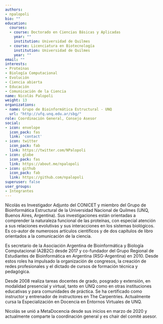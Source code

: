 ```yaml
---
authors:
- npalopoli
bio: ""
education:
  courses:
  - course: Doctorado en Ciencias Básicas y Aplicadas
    year: ""
    institution: Universidad de Quilmes
  - course: Licenciatura en Biotecnología
    institution: Universidad de Quilmes
    year: ""
email: ""
interests:
- Proteínas
- Biología Computacional
- Evolución
- Ciencia abierta
- Educación
- Comunicación de la Ciencia
name: Nicolás Palopoli
weight: 13
organizations: 
- name: Grupo de Bioinformática Estructural - UNQ
  url: "http://ufq.unq.edu.ar/sbg/"
role: Coordinación General, Consejo Asesor
social:
- icon: envelope
  icon_pack: fas
  link: 'contact'
- icon: twitter
  icon_pack: fab
  link: https://twitter.com/NPalopoli
- icon: globe
  icon_pack: fas
  link: https://about.me/npalopoli
- icon: github
  icon_pack: fab
  link: https://github.com/npalopoli
superuser: false
user_groups:
- Integrantes
---
```


Nicolás es Investigador Adjunto del CONICET y miembro del Grupo de Bioinformática Estructural de la Universidad Nacional de Quilmes (UNQ, Buenos Aires, Argentina). Sus investigaciones están orientadas a comprender la naturaleza funcional de las proteínas, con especial atención a sus relaciones evolutivas y sus interacciones en los sistemas biológicos. Es co-autor de numerosos artículos científicos y de dos capítulos de libro orientados a la comunicación de la ciencia.

Es secretario de la Asociación Argentina de Bioinformática y Biología Computacional (A2B2C) desde 2017 y co-fundador del Grupo Regional de Estudiantes de Bioinformática en Argentina (RSG-Argentina) en 2010. Desde estos roles ha impulsado la organización de congresos, la creación de redes profesionales y el dictado de cursos de formación técnica y pedagógica.

Desde 2008 realiza tareas docentes de grado, posgrado y extensión, en modalidad presencial y virtual, tanto en UNQ como en otras instituciones educativas y para comunidades de práctica. Se ha certificado como instructor y entrenador de instructores en The Carpentries. Actualmente cursa la Especialización en Docencia en Entornos Virtuales de UNQ.

Nicolás se unió a MetaDocencia desde sus inicios en marzo de 2020 y actualmente comparte la coordinación general y es chair del comité asesor.
